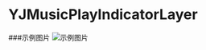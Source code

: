 # YJMusicPlayIndicatorLayer
###示例图片
![示例图片](https://raw.github.com/FundiJet/YJMusicPlayIndicatorLayer/master/YJMusicPlaying.gif)

